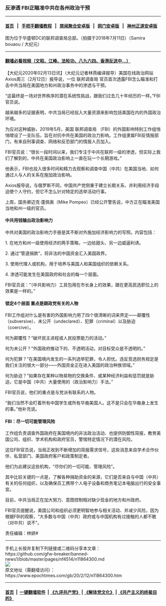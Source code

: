### 反渗透 FBI正瞄准中共在各州政治干预
------------------------

#### [首页](https://github.com/gfw-breaker/banned-news1/blob/master/README.md) &nbsp;&nbsp;|&nbsp;&nbsp; [手把手翻墙教程](https://github.com/gfw-breaker/guides/wiki) &nbsp;&nbsp;|&nbsp;&nbsp; [禁闻聚合安卓版](https://github.com/gfw-breaker/bn-android) &nbsp;&nbsp;|&nbsp;&nbsp; [网门安卓版](https://github.com/oGate2/oGate) &nbsp;&nbsp;|&nbsp;&nbsp; [神州正道安卓版](https://github.com/SzzdOgate/update) 



<div><img alt="" class="aligncenter wp-post-image" src="https://i.epochtimes.com/assets/uploads/2019/10/FBI-building-1-1200x800-600x400.jpg"/>
<div class="red16 caption">
 图为位于华盛顿DC的联邦调查局总部。（拍摄于2018年7月11日）（Samira bouaou / 大纪元）
</div>
</div><hr/>

#### [翻墙必看视频（文昭、江峰、法轮功、八九六四、香港反送中...）](https://github.com/gfw-breaker/banned-news1/blob/master/pages/link3.md)

<div><p>
 【大纪元2020年02月13日讯】（大纪元记者林燕编译报导）美国在线政治网站Axios周三（2月12日）报导说，一位
 <ok href="https://www.epochtimes.com/gb/tag/%E8%81%94%E9%82%A6%E8%B0%83%E6%9F%A5%E5%B1%80.html">
  联邦调查局
 </ok>
 官员首次透露FBI怎么瞄准和打击中共当局在美国地方和州政治事务中的渗透与干预。
</p>
<p>
 “这最终是一场对世界秩序的潜在系统性挑战，跟我们过去几十年经历的一样。”FBI官员说。
</p>
<p>
 越来越多的证据表明，中共当局已经投入大量资源来影响包括美国在内的外国政治环境。
</p>
<p>
 为应对这种威胁，2019年5月，美国
 <ok href="https://www.epochtimes.com/gb/tag/%E8%81%94%E9%82%A6%E8%B0%83%E6%9F%A5%E5%B1%80.html">
  联邦调查局
 </ok>
 （FBI）的外国影响特别工作组悄悄增设了一支队伍，旨在对抗中共在美国的政治力影响。工作组隶属FBI反情报部门，有来自刑事调查、网络和反恐部门的情报人员加入。
</p>
<p>
 FBI官员说：“很长一段时间以来，我们专注于中共在联邦一级的渗透，但实际上我们了解到的，中共在美国政治影响上一直在玩一个长期游戏。”
</p>
<p>
 他表示，FBI也投入很多时间和精力去观察和调查中国（中共）在美国当地、如何通过人与人的关系在施加政治影响。
</p>
<p>
 Axios报导说，与俄罗斯不同，中国共产党侧重于建立长期关系、并利用经济手段迫使个人守约，但它不怎么针对特定的选举活动行事。
</p>
<p>
 上周，国务卿迈克·蓬佩奥（Mike Pompeo）已经公开警告说，中方正在瞄准美国当地和州一级的官员。
</p>
<h4>
 中共用钱输出政治影响力
</h4>
<p>
 中共对美国的政治影响力手册是其不断对外施加经济影响力的写照。内容包括：
</p>
<p>
 1. 在地方和州一级使用经济的两手策略，一边给甜头、另一边威逼利诱。
</p>
<p>
 2. 通过“管道捐款”，将非法的中国资金汇入美国政界。
</p>
<p>
 3. 使用代理人或机构，用于培养与美国人和美国组织的依赖关系。
</p>
<p>
 4. 渗透可能发生在美国政府和社会的每一个层面。
</p>
<p>
 FBI官员说：“（中共影响力）工具包用在市长身上的效果，跟在更高民选职位上的效果是一样的。”
</p>
<h4>
 锁定4个层面 重点是跟政党有关的人物
</h4>
<p>
 FBI工作组对什么是有害的外国影响力用了四个很清晰的词来界定——颠覆性（subversive）、未公开（undeclared）、犯罪（criminal）以及胁迫（coercive）。
</p>
<p>
 何为颠覆性？“破坏民主进程或人民投票能力的活动。”
</p>
<p>
 何为未公开？“外国政府推动下的、不透明活动，对目标受众是不透明的。”
</p>
<p>
 何为犯罪？“在美国境内发生的一系列选举犯罪，令人担忧。违反竞选财务规定是我们关注的很大一部分——外国资金正在进入美国的政治种族领域。”
</p>
<p>
 何为胁迫？“如果存在某种以物易物的交换条件、或某种经济利益和惩罚就是胁迫，它是中国（中共）大量使用的（政治影响力）手法。”
</p>
<p>
 FBI官员说，他们的重点是与党派有联系的人物。
</p>
<p>
 “我们当然不会盯着所有中国学生或所有华裔美国人。这不是只会在华裔身上发生的事。”他补充说。
</p>
<h4>
 FBI：尽一切可能管理风险
</h4>
<p>
 工作组负责调查外国政府在美国境内的非法政治活动、也提供防御性简报，教育美国公司、组织、学术机构和政府官员，警惕特定情况下的潜在风险。
</p>
<p>
 这位FBI官员说，当局正收到不断增加的简报需求信号，这些消息来自学术合作伙伴、私营部门、美国政府客户和政策制定者。
</p>
<p>
 他们为此建议这些机构，“尽你们的一切可能、管理风险”。
</p>
<p>
 其中比较关键的一点是，了解各种捐助资金的来源，它们是否来自与中国（中共）有关的任何组织，以及确保员工携带个人电子设备和商务笔记本电脑出行的安全事宜。
</p>
<p>
 目前，中共当局正在加大努力、意图控制相对缺少现金的地方和州政府。
</p>
<p>
 FBI官员提醒说，美国公司和组织必须更明智地参与相关活动、并减少风险，因为根据FBI的观察，“大多数与中国（中共）政府或与中国机构有过接触的人都不敢（对中共）说不”。
</p>
<p>
 责任编辑：林妍#
</p>
</div>
<hr/>
手机上长按并复制下列链接或二维码分享本文章：<br/>
https://github.com/gfw-breaker/banned-news1/blob/master/pages/nf4514/n11864300.md <br/>
<a href='https://github.com/gfw-breaker/banned-news1/blob/master/pages/nf4514/n11864300.md'><img src='https://github.com/gfw-breaker/banned-news1/blob/master/pages/nf4514/n11864300.md.png'/></a> <br/>
原文地址（需翻墙访问）：https://www.epochtimes.com/gb/20/2/12/n11864300.htm


------------------------
#### [首页](https://github.com/gfw-breaker/banned-news1/blob/master/README.md) &nbsp;|&nbsp; [一键翻墙软件](https://github.com/gfw-breaker/nogfw/blob/master/README.md) &nbsp;| [《九评共产党》](https://github.com/gfw-breaker/9ping.md/blob/master/README.md#九评之一评共产党是什么) | [《解体党文化》](https://github.com/gfw-breaker/jtdwh.md/blob/master/README.md) | [《共产主义的终极目的》](https://github.com/gfw-breaker/gczydzjmd.md/blob/master/README.md)


<img src='http://gfw-breaker.win/banned-news/pages/nf4514/n11864300.md' width='0px' height='0px'/>